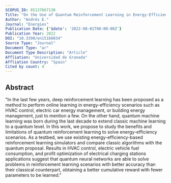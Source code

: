 ```yaml
---
SCOPUS_ID: 85137667130
Title: "On the Use of Quantum Reinforcement Learning in Energy-Efficiency Scenarios"
Author: "Andrés E."
Journal: "Energies"
Publication Date: {'$date': '2022-08-01T00:00:00Z'}
Publication Year: 2022
DOI: "10.3390/en15166034"
Source Type: "Journal"
Document Type: "ar"
Document Type Description: "Article"
Affliation: "Universidad de Granada"
Affliation Country: "Spain"
Cited by count: 4
---
```


## Abstract
"In the last few years, deep reinforcement learning has been proposed as a method to perform online learning in energy-efficiency scenarios such as HVAC control, electric car energy management, or building energy management, just to mention a few. On the other hand, quantum machine learning was born during the last decade to extend classic machine learning to a quantum level. In this work, we propose to study the benefits and limitations of quantum reinforcement learning to solve energy-efficiency scenarios. As a testbed, we use existing energy-efficiency-based reinforcement learning simulators and compare classic algorithms with the quantum proposal. Results in HVAC control, electric vehicle fuel consumption, and profit optimization of electrical charging stations applications suggest that quantum neural networks are able to solve problems in reinforcement learning scenarios with better accuracy than their classical counterpart, obtaining a better cumulative reward with fewer parameters to be learned."
